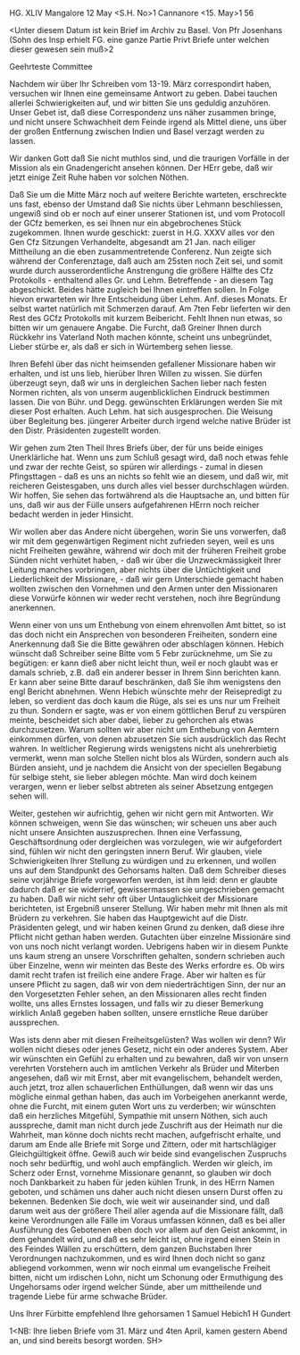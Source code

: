 HG. XLIV Mangalore 12 May
<S.H. No>1 Cannanore <15. May>1 56

<Unter diesem Datum ist kein Brief im Archiv zu Basel. Von Pfr Josenhans (Sohn des Insp erhielt FG. eine ganze Partie Privt Briefe unter welchen dieser gewesen sein muß>2

Geehrteste Committee

Nachdem wir über Ihr Schreiben vom 13-19. März correspondirt haben, versuchen wir Ihnen eine gemeinsame Antwort zu geben. Dabei tauchen allerlei Schwierigkeiten auf, und wir bitten Sie uns geduldig anzuhören. Unser Gebet ist, daß diese Correspondenz uns näher zusammen bringe, und nicht unsere Schwachheit dem Feinde irgend als Mittel diene, uns über der großen Entfernung zwischen Indien und Basel verzagt werden zu lassen.

Wir danken Gott daß Sie nicht muthlos sind, und die traurigen Vorfälle in der Mission als ein Gnadengericht ansehen können. Der HErr gebe, daß wir jetzt einige Zeit Ruhe haben vor solchen Nöthen.

Daß Sie um die Mitte März noch auf weitere Berichte warteten, erschreckte uns fast, ebenso der Umstand daß Sie nichts über Lehmann beschliessen, ungewiß sind ob er noch auf einer unserer Stationen ist, und vom Protocoll der GCfz bemerken, es sei Ihnen nur ein abgebrochenes Stück zugekommen. Ihnen wurde geschickt: zuerst in H.G. XXXV alles vor den Gen Cfz Sitzungen Verhandelte, abgesandt am 21 Jan. nach eiliger Mittheilung an die eben zusammentretende Conferenz. Nun zeigte sich während der Conferenztage, daß auch am 25sten noch Zeit sei, und somit wurde durch ausserordentliche Anstrengung die größere Hälfte des Cfz Protokolls - enthaltend alles Gr. und Lehm. Betreffende - an diesem Tag abgeschickt. Beides hätte zugleich bei Ihnen eintreffen sollen. In Folge hievon erwarteten wir Ihre Entscheidung über Lehm. Anf. dieses Monats. Er selbst wartet natürlich mit Schmerzen darauf. Am 7ten Febr lieferten wir den Rest des GCfz Protokolls mit kurzem Beibericht. Fehlt Ihnen nun etwas, so bitten wir um genauere Angabe. 
Die Furcht, daß Greiner Ihnen durch Rückkehr ins Vaterland Noth machen könnte, scheint uns unbegründet, Lieber stürbe er, als daß er sich in Würtemberg sehen liesse.

Ihren Befehl über das nicht heimsenden gefallener Missionare haben wir erhalten, und ist uns lieb, hierüber Ihren Willen zu wissen. Sie dürfen überzeugt seyn, daß wir uns in dergleichen Sachen lieber nach festen Normen richten, als von unserm augenblicklichen Eindruck bestimmen lassen. 
Die von Bühr. und Degg. gewünschten Erklärungen werden Sie mit dieser Post erhalten. Auch Lehm. hat sich ausgesprochen. Die Weisung über Begleitung bes. jüngerer Arbeiter durch irgend welche native Brüder ist den Distr. Präsidenten zugestellt worden.

Wir gehen zum 2ten Theil Ihres Briefs über, der für uns beide einiges Unerklärliche hat. Wenn uns zum Schluß gesagt wird, daß noch etwas fehle und zwar der rechte Geist, so spüren wir allerdings - zumal in diesen Pfingsttagen - daß es uns an nichts so fehlt wie an diesem, und daß wir, mit reicheren Geistesgaben, uns durch alles viel besser durchschlagen würden. Wir hoffen, Sie sehen das fortwährend als die Hauptsache an, und bitten für uns, daß wir aus der Fülle unsers aufgefahrenen HErrn noch reicher bedacht werden in jeder Hinsicht.

Wir wollen aber das Andere nicht übergehen, worin Sie uns vorwerfen, daß wir mit dem gegenwärtigen Regiment nicht zufrieden seyen, weil es uns nicht Freiheiten gewähre, während wir doch mit der früheren Freiheit grobe Sünden nicht verhütet haben, - daß wir über die Unzweckmässigkeit Ihrer Leitung manches vorbringen, aber nichts über die Untüchtigkeit und Liederlichkeit der Missionare, - daß wir gern Unterschiede gemacht haben wollten zwischen den Vornehmen und den Armen unter den Missionaren diese Vorwürfe können wir weder recht verstehen, noch ihre Begründung anerkennen.

Wenn einer von uns um Enthebung von einem ehrenvollen Amt bittet, so ist das doch nicht ein Ansprechen von besonderen Freiheiten, sondern eine Anerkennung daß Sie die Bitte gewähren oder abschlagen können. Hebich wünscht daß Schreiber seine Bitte vom 5 Febr zurücknehme, um Sie zu begütigen: er kann dieß aber nicht leicht thun, weil er noch glaubt was er damals schrieb, z.B. daß ein anderer besser in Ihrem Sinn berichten kann. Er kann aber seine Bitte darauf beschränken, daß Sie ihm wenigstens den engl Bericht abnehmen. Wenn Hebich wünschte mehr der Reisepredigt zu leben, so verdient das doch kaum die Rüge, als sei es uns nur um Freiheit zu thun. Sondern er sagte, was er von einem göttlichen Beruf zu verspüren meinte, bescheidet sich aber dabei, lieber zu gehorchen als etwas durchzusetzen. Warum sollten wir aber nicht um Enthebung von Aemtern einkommen dürfen, von denen abzusetzen Sie sich ausdrücklich das Recht wahren. In weltlicher Regierung wirds wenigstens nicht als unehrerbietig vermerkt, wenn man solche Stellen nicht blos als Würden, sondern auch als Bürden ansieht, und je nachdem die Ansicht von der speciellen Begabung für selbige steht, sie lieber ablegen möchte. Man wird doch keinem verargen, wenn er lieber selbst abtreten als seiner Absetzung entgegen sehen will.

Weiter, gestehen wir aufrichtig, gehen wir nicht gern mit Antworten. Wir können schweigen, wenn Sie das wünschen; wir scheuen uns aber auch nicht unsere Ansichten auszusprechen. Ihnen eine Verfassung, Geschäftsordnung oder dergleichen was vorzulegen, wie wir aufgefordert sind, fühlen wir nicht den geringsten innern Beruf. Wir glauben, viele Schwierigkeiten Ihrer Stellung zu würdigen und zu erkennen, und wollen uns auf dem Standpunkt des Gehorsams halten. Daß dem Schreiber dieses seine vorjährige Briefe vorgeworfen werden, ist ihm leid: denn er glaubte dadurch daß er sie widerrief, gewissermassen sie ungeschrieben gemacht zu haben. Daß wir nicht sehr oft über Untauglichkeit der Missionare berichteten, ist Ergebniß unserer Stellung. Wir haben mehr mit Ihnen als mit Brüdern zu verkehren. Sie haben das Hauptgewicht auf die Distr. Präsidenten gelegt, und wir haben keinen Grund zu denken, daß diese ihre Pflicht nicht gethan haben werden. Gutachten über einzelne Missionäre sind von uns noch nicht verlangt worden. Uebrigens haben wir in diesem Punkte uns kaum streng an unsere Vorschriften gehalten, sondern schrieben auch über Einzelne, wenn wir meinten das Beste des Werks erfordre es. Ob wirs damit recht trafen ist freilich eine andere Frage. Aber wir halten es für unsere Pflicht zu sagen, daß wir von dem niederträchtigen Sinn, der nur an den Vorgesetzten Fehler sehen, an den Missionaren alles recht finden wollte, uns alles Ernstes lossagen, und falls wir zu dieser Bemerkung wirklich Anlaß gegeben haben sollten, unsere ernstliche Reue darüber aussprechen.

Was ists denn aber mit diesen Freiheitsgelüsten? Was wollen wir denn? Wir wollen nicht dieses oder jenes Gesetz, nicht ein oder anderes System. Aber wir wünschten ein Gefühl zu erhalten und zu bewahren, daß wir von unsern verehrten Vorstehern auch im amtlichen Verkehr als Brüder und Miterben angesehen, daß wir mit Ernst, aber mit evangelischem, behandelt werden, auch jetzt, troz allen schauerlichen Enthüllungen, daß wenn wir das uns mögliche einmal gethan haben, das auch im Vorbeigehen anerkannt werde, ohne die Furcht, mit einem guten Wort uns zu verderben; wir wünschten daß ein herzliches Mitgefühl, Sympathie mit unsern Nöthen, sich auch ausspreche, damit man nicht durch jede Zuschrift aus der Heimath nur die Wahrheit, man könne doch nichts recht machen, aufgefrischt erhalte, und darum am Ende alle Briefe mit Sorge und Zittern, oder mit hartschlägiger Gleichgültigkeit öffne. Gewiß auch wir beide sind evangelischen Zuspruchs noch sehr bedürftig, und wohl auch empfänglich. Werden wir gleich, im Scherz oder Ernst, vornehme Missionare genannt, so glauben wir doch noch Dankbarkeit zu haben für jeden kühlen Trunk, in des HErrn Namen geboten, und schämen uns daher auch nicht diesen unsern Durst offen zu bekennen. Bedenken Sie doch, wie weit wir auseinander sind, und daß darum weit aus der größere Theil aller agenda auf die Missionare fällt, daß keine Verordnungen alle Fälle im Voraus umfassen können, daß es bei aller Ausführung des Gebotenen eben doch vor allem auf den Geist ankommt, in dem gehandelt wird, und daß es sehr leicht ist, ohne irgend einen Stein in des Feindes Wällen zu erschüttern, dem ganzen Buchstaben Ihrer Verordnungen nachzukommen, und es wird Ihnen doch nicht so ganz abliegend vorkommen, wenn wir noch einmal um evangelische Freiheit bitten, nicht um irdischen Lohn, nicht um Schonung oder Ermuthigung des Ungehorsams oder irgend welcher Sünde, aber um mittheilende und tragende Liebe für arme schwache Brüder.

 Uns Ihrer Fürbitte empfehlend
 Ihre gehorsamen
 <und in wahrer Liebe verbundenen>1
 Samuel Hebich1
 H Gundert

1<NB: Ihre lieben Briefe vom 31. März und 4ten April, kamen gestern Abend an, und sind bereits besorgt worden. SH>

